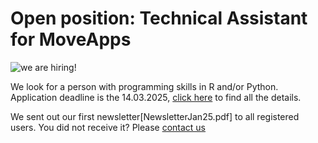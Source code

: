 # Open position: Technical Assistant for MoveApps

![we are hiring!](OBDPS40.png)

We look for a person with programming skills in R and/or Python. Application deadline is the 14.03.2025, [click here](https://www.ab.mpg.de/654153/job_full_offer_24092603?c=322153) to find all the details.

We sent out our first newsletter[NewsletterJan25.pdf] to all registered users. You did not receive it? Please [contact us](mailto:support@moveapps.org)